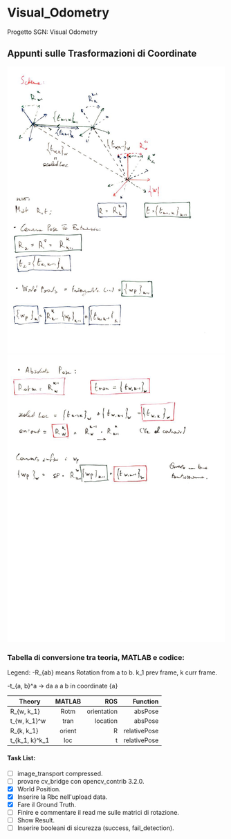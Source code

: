# Visual_Odometry
Progetto SGN: Visual Odometry

## Appunti sulle Trasformazioni di Coordinate

![alt text](/docs/schema1.jpg)
![alt text](/docs/schema2.jpg)

### Tabella di conversione tra teoria, MATLAB e codice:

Legend: 
-R_{ab} means Rotation from a to b. k_1 prev frame, k curr frame.

-t_{a, b}^a -> da a a b in coordinate {a}

| Theory        | MATLAB        | ROS               |  Function             |
| ------------- |:-------------:| -----------------:| ---------------------:|
| R_{w, k_1}    | Rotm          |   orientation     | absPose               |
| t_{w, k_1}^w  | tran          |   location        | absPose               |
| R_{k, k_1}    | orient        |     R             | relativePose          |
| t_{k_1, k}^k_1| loc           |     t             | relativePose          |


#### Task List: 
- [ ] image_transport compressed.
- [ ] provare cv_bridge con opencv_contrib 3.2.0.
- [x] World Position.
- [x] Inserire la Rbc nell'upload data.
- [x] Fare il Ground Truth.
- [ ] Finire e commentare il read me sulle matrici di rotazione.
- [ ] Show Result.
- [ ] Inserire booleani di sicurezza (success, fail_detection).
